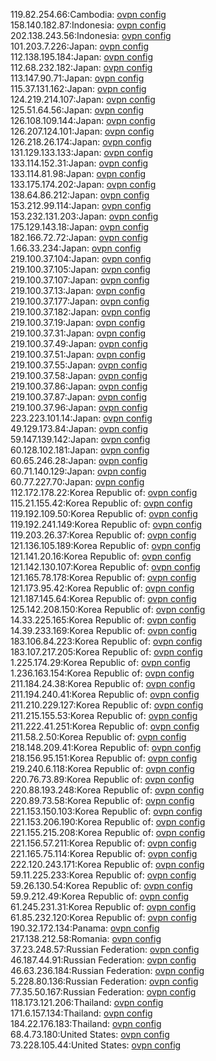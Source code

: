 119.82.254.66:Cambodia: [ovpn config](vpn/119_82_254_66.ovpn)  
158.140.182.87:Indonesia: [ovpn config](vpn/158_140_182_87.ovpn)  
202.138.243.56:Indonesia: [ovpn config](vpn/202_138_243_56.ovpn)  
101.203.7.226:Japan: [ovpn config](vpn/101_203_7_226.ovpn)  
112.138.195.184:Japan: [ovpn config](vpn/112_138_195_184.ovpn)  
112.68.232.182:Japan: [ovpn config](vpn/112_68_232_182.ovpn)  
113.147.90.71:Japan: [ovpn config](vpn/113_147_90_71.ovpn)  
115.37.131.162:Japan: [ovpn config](vpn/115_37_131_162.ovpn)  
124.219.214.107:Japan: [ovpn config](vpn/124_219_214_107.ovpn)  
125.51.64.56:Japan: [ovpn config](vpn/125_51_64_56.ovpn)  
126.108.109.144:Japan: [ovpn config](vpn/126_108_109_144.ovpn)  
126.207.124.101:Japan: [ovpn config](vpn/126_207_124_101.ovpn)  
126.218.26.174:Japan: [ovpn config](vpn/126_218_26_174.ovpn)  
131.129.133.133:Japan: [ovpn config](vpn/131_129_133_133.ovpn)  
133.114.152.31:Japan: [ovpn config](vpn/133_114_152_31.ovpn)  
133.114.81.98:Japan: [ovpn config](vpn/133_114_81_98.ovpn)  
133.175.174.202:Japan: [ovpn config](vpn/133_175_174_202.ovpn)  
138.64.86.212:Japan: [ovpn config](vpn/138_64_86_212.ovpn)  
153.212.99.114:Japan: [ovpn config](vpn/153_212_99_114.ovpn)  
153.232.131.203:Japan: [ovpn config](vpn/153_232_131_203.ovpn)  
175.129.143.18:Japan: [ovpn config](vpn/175_129_143_18.ovpn)  
182.166.72.72:Japan: [ovpn config](vpn/182_166_72_72.ovpn)  
1.66.33.234:Japan: [ovpn config](vpn/1_66_33_234.ovpn)  
219.100.37.104:Japan: [ovpn config](vpn/219_100_37_104.ovpn)  
219.100.37.105:Japan: [ovpn config](vpn/219_100_37_105.ovpn)  
219.100.37.107:Japan: [ovpn config](vpn/219_100_37_107.ovpn)  
219.100.37.13:Japan: [ovpn config](vpn/219_100_37_13.ovpn)  
219.100.37.177:Japan: [ovpn config](vpn/219_100_37_177.ovpn)  
219.100.37.182:Japan: [ovpn config](vpn/219_100_37_182.ovpn)  
219.100.37.19:Japan: [ovpn config](vpn/219_100_37_19.ovpn)  
219.100.37.31:Japan: [ovpn config](vpn/219_100_37_31.ovpn)  
219.100.37.49:Japan: [ovpn config](vpn/219_100_37_49.ovpn)  
219.100.37.51:Japan: [ovpn config](vpn/219_100_37_51.ovpn)  
219.100.37.55:Japan: [ovpn config](vpn/219_100_37_55.ovpn)  
219.100.37.58:Japan: [ovpn config](vpn/219_100_37_58.ovpn)  
219.100.37.86:Japan: [ovpn config](vpn/219_100_37_86.ovpn)  
219.100.37.87:Japan: [ovpn config](vpn/219_100_37_87.ovpn)  
219.100.37.96:Japan: [ovpn config](vpn/219_100_37_96.ovpn)  
223.223.101.14:Japan: [ovpn config](vpn/223_223_101_14.ovpn)  
49.129.173.84:Japan: [ovpn config](vpn/49_129_173_84.ovpn)  
59.147.139.142:Japan: [ovpn config](vpn/59_147_139_142.ovpn)  
60.128.102.181:Japan: [ovpn config](vpn/60_128_102_181.ovpn)  
60.65.246.28:Japan: [ovpn config](vpn/60_65_246_28.ovpn)  
60.71.140.129:Japan: [ovpn config](vpn/60_71_140_129.ovpn)  
60.77.227.70:Japan: [ovpn config](vpn/60_77_227_70.ovpn)  
112.172.178.22:Korea Republic of: [ovpn config](vpn/112_172_178_22.ovpn)  
115.21.155.42:Korea Republic of: [ovpn config](vpn/115_21_155_42.ovpn)  
119.192.109.50:Korea Republic of: [ovpn config](vpn/119_192_109_50.ovpn)  
119.192.241.149:Korea Republic of: [ovpn config](vpn/119_192_241_149.ovpn)  
119.203.26.37:Korea Republic of: [ovpn config](vpn/119_203_26_37.ovpn)  
121.136.105.189:Korea Republic of: [ovpn config](vpn/121_136_105_189.ovpn)  
121.141.20.16:Korea Republic of: [ovpn config](vpn/121_141_20_16.ovpn)  
121.142.130.107:Korea Republic of: [ovpn config](vpn/121_142_130_107.ovpn)  
121.165.78.178:Korea Republic of: [ovpn config](vpn/121_165_78_178.ovpn)  
121.173.95.42:Korea Republic of: [ovpn config](vpn/121_173_95_42.ovpn)  
121.187.145.64:Korea Republic of: [ovpn config](vpn/121_187_145_64.ovpn)  
125.142.208.150:Korea Republic of: [ovpn config](vpn/125_142_208_150.ovpn)  
14.33.225.165:Korea Republic of: [ovpn config](vpn/14_33_225_165.ovpn)  
14.39.233.169:Korea Republic of: [ovpn config](vpn/14_39_233_169.ovpn)  
183.106.84.223:Korea Republic of: [ovpn config](vpn/183_106_84_223.ovpn)  
183.107.217.205:Korea Republic of: [ovpn config](vpn/183_107_217_205.ovpn)  
1.225.174.29:Korea Republic of: [ovpn config](vpn/1_225_174_29.ovpn)  
1.236.163.154:Korea Republic of: [ovpn config](vpn/1_236_163_154.ovpn)  
211.184.24.38:Korea Republic of: [ovpn config](vpn/211_184_24_38.ovpn)  
211.194.240.41:Korea Republic of: [ovpn config](vpn/211_194_240_41.ovpn)  
211.210.229.127:Korea Republic of: [ovpn config](vpn/211_210_229_127.ovpn)  
211.215.155.53:Korea Republic of: [ovpn config](vpn/211_215_155_53.ovpn)  
211.222.41.251:Korea Republic of: [ovpn config](vpn/211_222_41_251.ovpn)  
211.58.2.50:Korea Republic of: [ovpn config](vpn/211_58_2_50.ovpn)  
218.148.209.41:Korea Republic of: [ovpn config](vpn/218_148_209_41.ovpn)  
218.156.95.151:Korea Republic of: [ovpn config](vpn/218_156_95_151.ovpn)  
219.240.6.118:Korea Republic of: [ovpn config](vpn/219_240_6_118.ovpn)  
220.76.73.89:Korea Republic of: [ovpn config](vpn/220_76_73_89.ovpn)  
220.88.193.248:Korea Republic of: [ovpn config](vpn/220_88_193_248.ovpn)  
220.89.73.58:Korea Republic of: [ovpn config](vpn/220_89_73_58.ovpn)  
221.153.150.103:Korea Republic of: [ovpn config](vpn/221_153_150_103.ovpn)  
221.153.206.190:Korea Republic of: [ovpn config](vpn/221_153_206_190.ovpn)  
221.155.215.208:Korea Republic of: [ovpn config](vpn/221_155_215_208.ovpn)  
221.156.57.211:Korea Republic of: [ovpn config](vpn/221_156_57_211.ovpn)  
221.165.75.114:Korea Republic of: [ovpn config](vpn/221_165_75_114.ovpn)  
222.120.243.171:Korea Republic of: [ovpn config](vpn/222_120_243_171.ovpn)  
59.11.225.233:Korea Republic of: [ovpn config](vpn/59_11_225_233.ovpn)  
59.26.130.54:Korea Republic of: [ovpn config](vpn/59_26_130_54.ovpn)  
59.9.212.49:Korea Republic of: [ovpn config](vpn/59_9_212_49.ovpn)  
61.245.231.31:Korea Republic of: [ovpn config](vpn/61_245_231_31.ovpn)  
61.85.232.120:Korea Republic of: [ovpn config](vpn/61_85_232_120.ovpn)  
190.32.172.134:Panama: [ovpn config](vpn/190_32_172_134.ovpn)  
217.138.212.58:Romania: [ovpn config](vpn/217_138_212_58.ovpn)  
37.23.248.57:Russian Federation: [ovpn config](vpn/37_23_248_57.ovpn)  
46.187.44.91:Russian Federation: [ovpn config](vpn/46_187_44_91.ovpn)  
46.63.236.184:Russian Federation: [ovpn config](vpn/46_63_236_184.ovpn)  
5.228.80.136:Russian Federation: [ovpn config](vpn/5_228_80_136.ovpn)  
77.35.50.167:Russian Federation: [ovpn config](vpn/77_35_50_167.ovpn)  
118.173.121.206:Thailand: [ovpn config](vpn/118_173_121_206.ovpn)  
171.6.157.134:Thailand: [ovpn config](vpn/171_6_157_134.ovpn)  
184.22.176.183:Thailand: [ovpn config](vpn/184_22_176_183.ovpn)  
68.4.73.180:United States: [ovpn config](vpn/68_4_73_180.ovpn)  
73.228.105.44:United States: [ovpn config](vpn/73_228_105_44.ovpn)  
